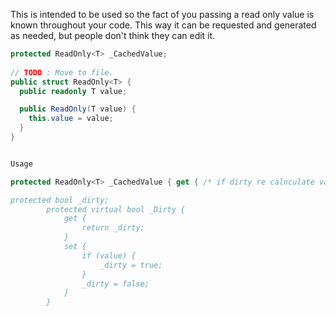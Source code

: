 This is intended to be used so the fact of you passing a read only value is known throughout your code. This way it can be requested and generated as needed, but people don't think they can edit it.

```cs
protected ReadOnly<T> _CachedValue;
		
// TODO : Move to file.
public struct ReadOnly<T> {
  public readonly T value;

  public ReadOnly(T value) {
    this.value = value;
  }
}


Usage

protected ReadOnly<T> _CachedValue { get { /* if dirty re calnculate value.} }

protected bool _dirty;
		protected virtual bool _Dirty {
			get {
				return _dirty;
			}
			set {
				if (value) {
					_dirty = true;
				}
				_dirty = false;
			}
		}
```
